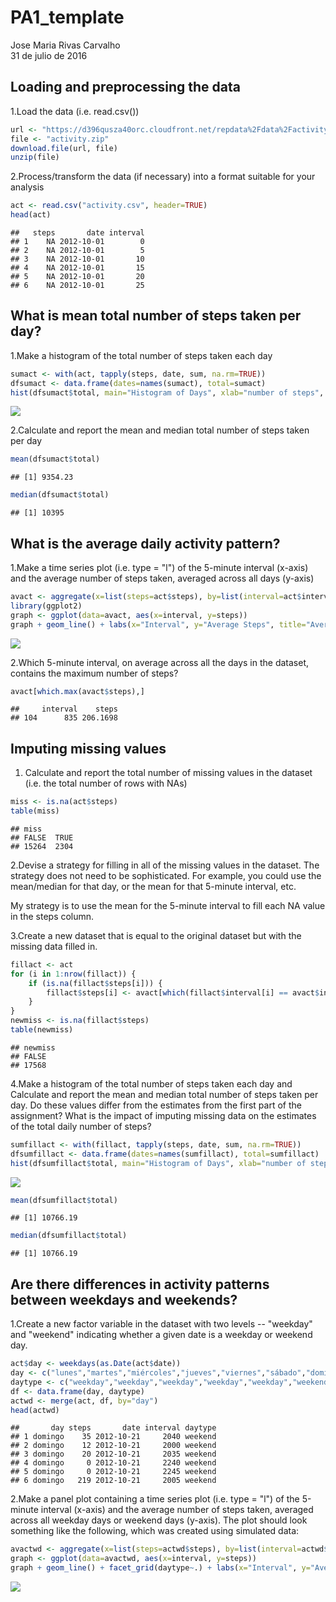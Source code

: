 # PA1_template
Jose Maria Rivas Carvalho  
31 de julio de 2016  

## Loading and preprocessing the data

1.Load the data (i.e. read.csv())

```r
url <- "https://d396qusza40orc.cloudfront.net/repdata%2Fdata%2Factivity.zip"
file <- "activity.zip"
download.file(url, file)
unzip(file)
```

2.Process/transform the data (if necessary) into a format suitable for your analysis

```r
act <- read.csv("activity.csv", header=TRUE)
head(act)
```

```
##   steps       date interval
## 1    NA 2012-10-01        0
## 2    NA 2012-10-01        5
## 3    NA 2012-10-01       10
## 4    NA 2012-10-01       15
## 5    NA 2012-10-01       20
## 6    NA 2012-10-01       25
```


## What is mean total number of steps taken per day?

1.Make a histogram of the total number of steps taken each day

```r
sumact <- with(act, tapply(steps, date, sum, na.rm=TRUE))
dfsumact <- data.frame(dates=names(sumact), total=sumact)
hist(dfsumact$total, main="Histogram of Days", xlab="number of steps", ylab="days", col="blue")
```

![](PA1_template_files/figure-html/HistogramTotalSteps-1.png)<!-- -->

2.Calculate and report the mean and median total number of steps taken per day

```r
mean(dfsumact$total)
```

```
## [1] 9354.23
```

```r
median(dfsumact$total)
```

```
## [1] 10395
```


## What is the average daily activity pattern?

1.Make a time series plot (i.e. type = "l") of the 5-minute interval (x-axis) and the average number of steps taken, averaged across all days (y-axis)

```r
avact <- aggregate(x=list(steps=act$steps), by=list(interval=act$interval), FUN=mean, na.rm=TRUE)
library(ggplot2)
graph <- ggplot(data=avact, aes(x=interval, y=steps))
graph + geom_line() + labs(x="Interval", y="Average Steps", title="Average Steps per Interval")
```

![](PA1_template_files/figure-html/Timeseriesinterval-1.png)<!-- -->

2.Which 5-minute interval, on average across all the days in the dataset, contains the maximum number of steps?

```r
avact[which.max(avact$steps),]
```

```
##     interval    steps
## 104      835 206.1698
```


## Imputing missing values

1. Calculate and report the total number of missing values in the dataset (i.e. the total number of rows with NAs)

```r
miss <- is.na(act$steps)
table(miss)
```

```
## miss
## FALSE  TRUE 
## 15264  2304
```

2.Devise a strategy for filling in all of the missing values in the dataset. The strategy does not need to be sophisticated. For example, you could use the mean/median for that day, or the mean for that 5-minute interval, etc.

My strategy is to use the mean for the 5-minute interval to fill each NA value in the steps column.

3.Create a new dataset that is equal to the original dataset but with the missing data filled in.

```r
fillact <- act 
for (i in 1:nrow(fillact)) {
    if (is.na(fillact$steps[i])) {
        fillact$steps[i] <- avact[which(fillact$interval[i] == avact$interval),]$steps
    }
}
newmiss <- is.na(fillact$steps)
table(newmiss)
```

```
## newmiss
## FALSE 
## 17568
```

4.Make a histogram of the total number of steps taken each day and Calculate and report the mean and median total number of steps taken per day. Do these values differ from the estimates from the first part of the assignment? What is the impact of imputing missing data on the estimates of the total daily number of steps?

```r
sumfillact <- with(fillact, tapply(steps, date, sum, na.rm=TRUE))
dfsumfillact <- data.frame(dates=names(sumfillact), total=sumfillact)
hist(dfsumfillact$total, main="Histogram of Days", xlab="number of steps", ylab="days", col="blue")
```

![](PA1_template_files/figure-html/Histogramfilled-1.png)<!-- -->

```r
mean(dfsumfillact$total)
```

```
## [1] 10766.19
```

```r
median(dfsumfillact$total)
```

```
## [1] 10766.19
```


## Are there differences in activity patterns between weekdays and weekends?

1.Create a new factor variable in the dataset with two levels -- "weekday" and "weekend" indicating whether a given date is a weekday or weekend day.

```r
act$day <- weekdays(as.Date(act$date))
day <- c("lunes","martes","miércoles","jueves","viernes","sábado","domingo")
daytype <- c("weekday","weekday","weekday","weekday","weekday","weekend","weekend")
df <- data.frame(day, daytype)
actwd <- merge(act, df, by="day")
head(actwd)
```

```
##       day steps       date interval daytype
## 1 domingo    35 2012-10-21     2040 weekend
## 2 domingo    12 2012-10-21     2000 weekend
## 3 domingo    20 2012-10-21     2035 weekend
## 4 domingo     0 2012-10-21     2240 weekend
## 5 domingo     0 2012-10-21     2245 weekend
## 6 domingo   219 2012-10-21     2005 weekend
```

2.Make a panel plot containing a time series plot (i.e. type = "l") of the 5-minute interval (x-axis) and the average number of steps taken, averaged across all weekday days or weekend days (y-axis). The plot should look something like the following, which was created using simulated data:

```r
avactwd <- aggregate(x=list(steps=actwd$steps), by=list(interval=actwd$interval, daytype=actwd$daytype), FUN=mean, na.rm=TRUE)
graph <- ggplot(data=avactwd, aes(x=interval, y=steps))
graph + geom_line() + facet_grid(daytype~.) + labs(x="Interval", y="Average Steps", title="Average Steps per Interval")
```

![](PA1_template_files/figure-html/Timeseriesbydaytype-1.png)<!-- -->
